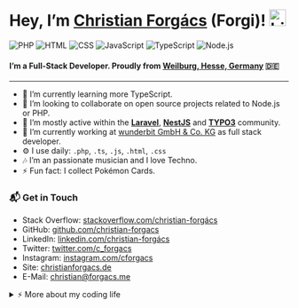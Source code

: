 # Hey, I’m [Christian Forgács][site] (Forgi)! <img src="https://user-images.githubusercontent.com/1303154/88677602-1635ba80-d120-11ea-84d8-d263ba5fc3c0.gif" width="30px" alt="hi">

![PHP](https://img.shields.io/badge/PHP-Expert-purple)
![HTML](https://img.shields.io/badge/HTML-Expert-orange)
![CSS](https://img.shields.io/badge/CSS-Expert-lightblue)
![JavaScript](https://img.shields.io/badge/JavaScript-Expert-yellow)
![TypeScript](https://img.shields.io/badge/TypeScript-Expert-blue)
![Node.js](https://img.shields.io/badge/Node-Intermediate-green)

#### I’m a Full-Stack Developer. Proudly from [Weilburg, Hesse, Germany][weilburg] 🇩🇪

<hr>

- 🌱 I’m currently learning more TypeScript.
- 👯 I’m looking to collaborate on open source projects related to Node.js or PHP.
- 💬 I’m mostly active within the **[Laravel][laravel]**, **[NestJS][nestjs]** and **[TYPO3][typo3]** community.
- 🔭 I’m currently working at [wunderbit GmbH & Co. KG][wunderbit] as full stack developer.
- ⚙️ I use daily: `.php`, `.ts`, `.js`, `.html`, `.css`
- 🎶 I’m an passionate musician and I love Techno.
- ⚡ Fun fact: I collect Pokémon Cards.

### 📬 Get in Touch

- Stack Overflow: [stackoverflow.com/christian-forgács][stackoverflow]
- GitHub: [github.com/christian-forgacs][github]
- LinkedIn: [linkedin.com/christian-forgács][linkedin]
- Twitter: [twitter.com/c_forgacs][twitter]
- Instagram: [instagram.com/cforgacs][instagram]
- Site: [christianforgacs.de][site]
- E-Mail: [christian@forgacs.me](mailto:christian@forgacs.me)

<details>
<summary>⚡️ More about my coding life</summary>
<br />

<!-- ![Top Langs](https://github-readme-stats.vercel.app/api/top-langs/?username=christian-forgacs&theme=dark) -->

![Christian’s github stats](https://github-readme-stats.vercel.app/api?username=christian-forgacs&count_private=true&show_icons=true&theme=dark)

</details>

[weilburg]: https://goo.gl/maps/SyezFUTZLG3Kx32A6
[wunderbit]: https://www.wunderbit.de
[stackoverflow]: https://stackoverflow.com/users/17786194/christian-forg%c3%a1cs
[github]: https://github.com/christian-forgacs
[linkedin]: https://www.linkedin.com/in/christian-forg%C3%A1cs-329381aa
[twitter]: https://twitter.com/c_forgacs
[instagram]: https://www.instagram.com/cforgacs
[site]: https://www.christianforgacs.de
[laravel]: https://laravel.com/
[typo3]: https://typo3.org/
[nestjs]: https://nestjs.com/
